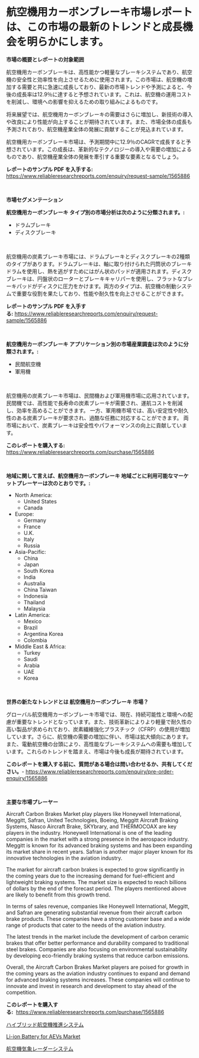 <p><h1>航空機用カーボンブレーキ市場レポートは、この市場の最新のトレンドと成長機会を明らかにします。</h1></p><p><strong>市場の概要とレポートの対象範囲</strong></p>
<p><p>航空機用カーボンブレーキは、高性能かつ軽量なブレーキシステムであり、航空機の安全性と効率性を向上させるために使用されます。この市場は、航空機の増加する需要と共に急速に成長しており、最新の市場トレンドや予測によると、今後の成長率は12.9％に達すると予想されています。これは、航空機の運用コストを削減し、環境への影響を抑えるための取り組みによるものです。</p><p>将来展望では、航空機用カーボンブレーキの需要はさらに増加し、新技術の導入や改良により性能が向上することが期待されています。また、市場全体の成長も予測されており、航空機産業全体の発展に貢献することが見込まれています。</p><p>航空機用カーボンブレーキ市場は、予測期間中に12.9％のCAGRで成長すると予想されています。この成長は、革新的なテクノロジーの導入や需要の増加によるものであり、航空機産業全体の発展を牽引する重要な要素となるでしょう。</p></p>
<p><strong>レポートのサンプル PDF を入手する:</strong> <a href="https://www.reliableresearchreports.com/enquiry/request-sample/1565886">https://www.reliableresearchreports.com/enquiry/request-sample/1565886</a></p>
<p>&nbsp;</p>
<p><strong>市場セグメンテーション</strong></p>
<p><strong>航空機用カーボンブレーキ タイプ別の市場分析は次のように分類されます。:</strong></p>
<p><ul><li>ドラムブレーキ</li><li>ディスクブレーキ</li></ul></p>
<p>&nbsp;</p>
<p><p>航空機用の炭素ブレーキ市場には、ドラムブレーキとディスクブレーキの2種類のタイプがあります。ドラムブレーキは、軸に取り付けられた円筒状のブレーキドラムを使用し、熱を逃がすためにはがん状のパッドが適用されます。ディスクブレーキは、円盤状のローターとブレーキキャリパーを使用し、フラットなブレーキパッドがディスクに圧力をかけます。両方のタイプは、航空機の制動システムで重要な役割を果たしており、性能や耐久性を向上させることができます。</p></p>
<p><strong>レポートのサンプル PDF を入手する:</strong>&nbsp;<a href="https://www.reliableresearchreports.com/enquiry/request-sample/1565886">https://www.reliableresearchreports.com/enquiry/request-sample/1565886</a></p>
<p>&nbsp;</p>
<p><strong> 航空機用カーボンブレーキ アプリケーション別の市場産業調査は次のように分類されます。:</strong></p>
<p><ul><li>民間航空機</li><li>軍用機</li></ul></p>
<p>&nbsp;</p>
<p><p>航空機用の炭素ブレーキ市場は、民間機および軍用機市場に応用されています。 民間機では、高性能で長寿命の炭素ブレーキが需要され、運航コストを削減し、効率を高めることができます。 一方、軍用機市場では、高い安定性や耐久性のある炭素ブレーキが要求され、過酷な任務に対応することができます。 両市場において、炭素ブレーキは安全性やパフォーマンスの向上に貢献しています。</p></p>
<p><strong>このレポートを購入する:</strong>&nbsp; <a href="https://www.reliableresearchreports.com/purchase/1565886">https://www.reliableresearchreports.com/purchase/1565886</a></p>
<p>&nbsp;</p>
<p><strong>地域に関して言えば、航空機用カーボンブレーキ 地域ごとに利用可能なマーケットプレーヤーは次のとおりです。:</strong></p>
<p><ul>
    <li>
        North America:
        <ul>
            <li>United States</li>
            <li>Canada</li>
        </ul>
    </li>
    <li>
        Europe:
        <ul>
            <li>Germany</li>
            <li>France</li>
            <li>U.K.</li>
            <li>Italy</li>
            <li>Russia</li>
        </ul>
    </li>
    <li>
        Asia-Pacific:
        <ul>
            <li>China</li>
            <li>Japan</li>
            <li>South Korea</li>
            <li>India</li>
            <li>Australia</li>
            <li>China Taiwan</li>
            <li>Indonesia</li>
            <li>Thailand</li>
            <li>Malaysia</li>
        </ul>
    </li>
    <li>
        Latin America:
        <ul>
            <li>Mexico</li>
            <li>Brazil</li>
            <li>Argentina Korea</li>
            <li>Colombia</li>
        </ul>
    </li>
    <li>
        Middle East & Africa:
        <ul>
            <li>Turkey</li>
            <li>Saudi</li>
            <li>Arabia</li>
            <li>UAE</li>
            <li>Korea</li>
        </ul>
    </li>
    </ul></p>
<p>&nbsp;</p>
<p><strong>世界の新たなトレンドとは 航空機用カーボンブレーキ 市場？</strong></p>
<p><p>グローバル航空機用カーボンブレーキ市場では、現在、持続可能性と環境への配慮が重要なトレンドとなっています。また、技術革新によりより軽量で耐久性の高い製品が求められており、炭素繊維強化プラスチック（CFRP）の使用が増加しています。さらに、航空機の需要の増加に伴い、市場は拡大傾向にあります。また、電動航空機の台頭により、高性能なブレーキシステムへの需要も増加しています。これらのトレンドを踏まえ、市場は今後も成長が期待されています。</p></p>
<p><strong>このレポートを購入する前に、質問がある場合は問い合わせるか、共有してください。</strong>- <a href="https://www.reliableresearchreports.com/enquiry/pre-order-enquiry/1565886">https://www.reliableresearchreports.com/enquiry/pre-order-enquiry/1565886</a></p>
<p>&nbsp;</p>
<p><strong>主要な市場プレーヤー</strong></p>
<p><p>Aircraft Carbon Brakes Market play players like Honeywell International, Meggitt, Safran, United Technologies, Boeing, Meggitt Aircraft Braking Systems, Nasco Aircraft Brake, SKYbrary, and THERMOCOAX are key players in the industry. Honeywell International is one of the leading companies in the market with a strong presence in the aerospace industry. Meggitt is known for its advanced braking systems and has been expanding its market share in recent years. Safran is another major player known for its innovative technologies in the aviation industry.</p><p>The market for aircraft carbon brakes is expected to grow significantly in the coming years due to the increasing demand for fuel-efficient and lightweight braking systems. The market size is expected to reach billions of dollars by the end of the forecast period. The players mentioned above are likely to benefit from this growth trend.</p><p>In terms of sales revenue, companies like Honeywell International, Meggitt, and Safran are generating substantial revenue from their aircraft carbon brake products. These companies have a strong customer base and a wide range of products that cater to the needs of the aviation industry.</p><p>The latest trends in the market include the development of carbon ceramic brakes that offer better performance and durability compared to traditional steel brakes. Companies are also focusing on environmental sustainability by developing eco-friendly braking systems that reduce carbon emissions.</p><p>Overall, the Aircraft Carbon Brakes Market players are poised for growth in the coming years as the aviation industry continues to expand and demand for advanced braking systems increases. These companies will continue to innovate and invest in research and development to stay ahead of the competition.</p></p>
<p><strong>このレポートを購入する:</strong>&nbsp;&nbsp;<a href="https://www.reliableresearchreports.com/purchase/1565886">https://www.reliableresearchreports.com/purchase/1565886</a></p>
<p><p><a href="https://github.com/Calvi3ynJerde867/Market-Research-Report-List-1/blob/main/95812625624.md">ハイブリッド航空機推進システム</a></p><p><a href="https://forested-sushi-9b0.notion.site/Li-ion-Battery-for-AEVs-Market-Furnish-Information-about-Market-Size-Market-Share-Market-Dynamics--5dc0469277b747f29efff115b8579081">Li-ion Battery for AEVs Market</a></p><p><a href="https://github.com/JacksonWiza1924/Market-Research-Report-List-1/blob/main/55911105625.md">航空機気象レーダーシステム</a></p></p>